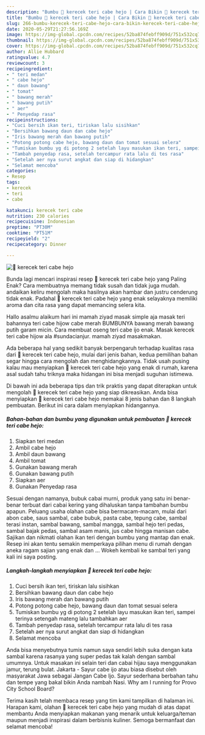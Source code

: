 ```yaml
---
description: "Bumbu 🍒 kerecek teri cabe hejo | Cara Bikin 🍒 kerecek teri cabe hejo Yang Lezat"
title: "Bumbu 🍒 kerecek teri cabe hejo | Cara Bikin 🍒 kerecek teri cabe hejo Yang Lezat"
slug: 266-bumbu-kerecek-teri-cabe-hejo-cara-bikin-kerecek-teri-cabe-hejo-yang-lezat
date: 2020-05-29T21:27:56.169Z
image: https://img-global.cpcdn.com/recipes/52ba874febff909d/751x532cq70/🍒-kerecek-teri-cabe-hejo-foto-resep-utama.jpg
thumbnail: https://img-global.cpcdn.com/recipes/52ba874febff909d/751x532cq70/🍒-kerecek-teri-cabe-hejo-foto-resep-utama.jpg
cover: https://img-global.cpcdn.com/recipes/52ba874febff909d/751x532cq70/🍒-kerecek-teri-cabe-hejo-foto-resep-utama.jpg
author: Allie Hubbard
ratingvalue: 4.7
reviewcount: 3
recipeingredient:
- " teri medan"
- " cabe hejo"
- " daun bawang"
- " tomat"
- " bawang merah"
- " bawang putih"
- " aer"
- " Penyedap rasa"
recipeinstructions:
- "Cuci bersih ikan teri, tiriskan lalu sisihkan"
- "Bersihkan bawang daun dan cabe hejo"
- "Iris bawang merah dan bawang putih"
- "Potong potong cabe hejo, bawang daun dan tomat sesuai selera"
- "Tumiskan bumbu yg di potong 2 setelah layu masukan ikan teri, sampei terinya setengah mateng lalu tambahkan aer"
- "Tambah penyedap rasa, setelah tercampur rata lalu di tes rasa"
- "Setelah aer nya surut angkat dan siap di hidangkan"
- "Selamat mencoba"
categories:
- Resep
tags:
- kerecek
- teri
- cabe

katakunci: kerecek teri cabe 
nutrition: 230 calories
recipecuisine: Indonesian
preptime: "PT30M"
cooktime: "PT51M"
recipeyield: "2"
recipecategory: Dinner

---
```



![🍒 kerecek teri cabe hejo](https://img-global.cpcdn.com/recipes/52ba874febff909d/751x532cq70/🍒-kerecek-teri-cabe-hejo-foto-resep-utama.jpg)

Bunda lagi mencari inspirasi resep 🍒 kerecek teri cabe hejo yang Paling Enak? Cara membuatnya memang tidak susah dan tidak juga mudah. andaikan keliru mengolah maka hasilnya akan hambar dan justru cenderung tidak enak. Padahal 🍒 kerecek teri cabe hejo yang enak selayaknya memiliki aroma dan cita rasa yang dapat memancing selera kita.

Hallo asalmu alaikum hari ini mamah ziyad masak simple aja masak teri bahannya teri cabe hijow cabe merah BUMBUNYA bawang merah bawang putih garam micin. Cara membuat oseng teri cabe ijo enak. Masak kerecek teri cabe hijow ala #sundacianjur. mamah ziyad masakmakan.

Ada beberapa hal yang sedikit banyak berpengaruh terhadap kualitas rasa dari 🍒 kerecek teri cabe hejo, mulai dari jenis bahan, kedua pemilihan bahan segar hingga cara mengolah dan menghidangkannya. Tidak usah pusing kalau mau menyiapkan 🍒 kerecek teri cabe hejo yang enak di rumah, karena asal sudah tahu triknya maka hidangan ini bisa menjadi suguhan istimewa.


Di bawah ini ada beberapa tips dan trik praktis yang dapat diterapkan untuk mengolah 🍒 kerecek teri cabe hejo yang siap dikreasikan. Anda bisa menyiapkan 🍒 kerecek teri cabe hejo memakai 8 jenis bahan dan 8 langkah pembuatan. Berikut ini cara dalam menyiapkan hidangannya.

<!--inarticleads1-->

##### Bahan-bahan dan bumbu yang digunakan untuk pembuatan 🍒 kerecek teri cabe hejo:

1. Siapkan  teri medan
1. Ambil  cabe hejo
1. Ambil  daun bawang
1. Ambil  tomat
1. Gunakan  bawang merah
1. Gunakan  bawang putih
1. Siapkan  aer
1. Gunakan  Penyedap rasa


Sesuai dengan namanya, bubuk cabai murni, produk yang satu ini benar-benar terbuat dari cabai kering yang dihaluskan tanpa tambahan bumbu apapun. Peluang usaha olahan cabe bisa bermacam-macam, mulai dari abon cabe, saus sambal, cabe bubuk, pasta cabe, tepung cabe, sambal terasi instan, sambal bawang, sambal mangga, sambal hejo teri pedas, sambal bajak pedas, sambal asam manis, jus cabe hingga manisan cabe. Sajikan dan nikmati olahan ikan teri dengan bumbu yang mantap dan enak. Resep ini akan tentu semakin memperkaya pilihan menu di rumah dengan aneka ragam sajian yang enak dan … Wokeh kembali ke sambal teri yang kali ini saya posting. 

<!--inarticleads2-->

##### Langkah-langkah menyiapkan 🍒 kerecek teri cabe hejo:

1. Cuci bersih ikan teri, tiriskan lalu sisihkan
1. Bersihkan bawang daun dan cabe hejo
1. Iris bawang merah dan bawang putih
1. Potong potong cabe hejo, bawang daun dan tomat sesuai selera
1. Tumiskan bumbu yg di potong 2 setelah layu masukan ikan teri, sampei terinya setengah mateng lalu tambahkan aer
1. Tambah penyedap rasa, setelah tercampur rata lalu di tes rasa
1. Setelah aer nya surut angkat dan siap di hidangkan
1. Selamat mencoba


Anda bisa menyebutnya tumis namun saya sendiri lebih suka dengan kata sambal karena rasanya yang super pedas tak kalah dengan sambal umumnya. Untuk masakan ini selain teri dan cabai hijau saya menggunakan jamur, terung bulat. Jakarta - Sayur cabe ijo atau biasa disebut oleh masyarakat Jawa sebagai Jangan Cabe Ijo. Sayur sederhana berbahan tahu dan tempe yang bakal bikin Anda nambah Nasi. Why am I running for Provo City School Board? 

Terima kasih telah membaca resep yang tim kami tampilkan di halaman ini. Harapan kami, olahan 🍒 kerecek teri cabe hejo yang mudah di atas dapat membantu Anda menyiapkan makanan yang menarik untuk keluarga/teman maupun menjadi inspirasi dalam berbisnis kuliner. Semoga bermanfaat dan selamat mencoba!
